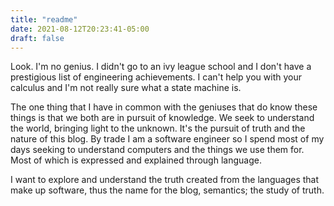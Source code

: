 ```yaml
---
title: "readme"
date: 2021-08-12T20:23:41-05:00
draft: false
---
```


Look. I'm no genius. I didn't go to an ivy league school 
and I don't have a prestigious list of engineering achievements. 
I can't help you with your calculus and I'm not really sure what a state machine is.  
  
The one thing that I have in common with the geniuses that do know these things is that we 
both are in pursuit of knowledge. We seek to understand the world, bringing light to the unknown.
It's the pursuit of truth and the nature of this blog. By trade I am a software engineer so
I spend most of my days seeking to understand computers and the things we use them for. 
Most of which is expressed and explained through language. 

I want to explore and understand the truth created from the languages that make up software, thus the name for the blog, semantics; the study of truth.
